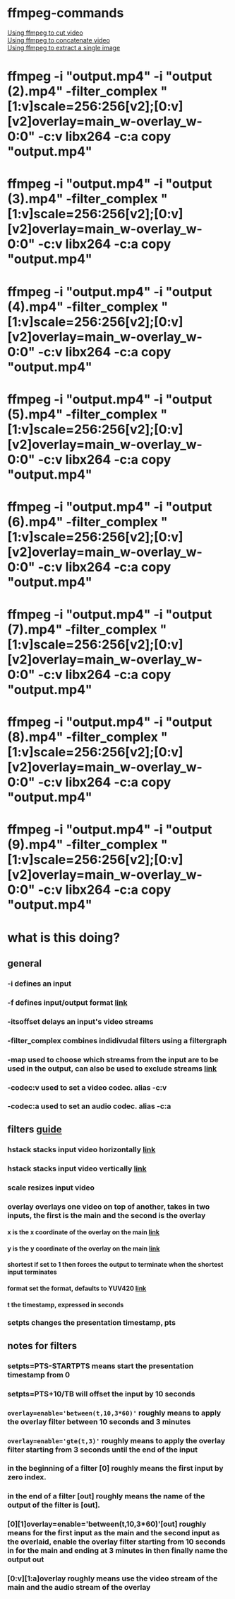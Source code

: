 # ffmpeg-commands

[Using ffmpeg to cut video](https://superuser.com/questions/138331/using-ffmpeg-to-cut-up-video)  
[Using ffmpeg to concatenate video](https://trac.ffmpeg.org/wiki/Concatenate)  
[Using ffmpeg to extract a single image](https://stackoverflow.com/questions/27568254/how-to-extract-1-screenshot-for-a-video-with-ffmpeg-at-a-given-time)

# ffmpeg -i "output.mp4" -i "output (2).mp4" -filter_complex "[1:v]scale=256:256[v2];[0:v][v2]overlay=main_w-overlay_w-0:0" -c:v libx264 -c:a copy "output.mp4"
# ffmpeg -i "output.mp4" -i "output (3).mp4" -filter_complex "[1:v]scale=256:256[v2];[0:v][v2]overlay=main_w-overlay_w-0:0" -c:v libx264 -c:a copy "output.mp4"
# ffmpeg -i "output.mp4" -i "output (4).mp4" -filter_complex "[1:v]scale=256:256[v2];[0:v][v2]overlay=main_w-overlay_w-0:0" -c:v libx264 -c:a copy "output.mp4"
# ffmpeg -i "output.mp4" -i "output (5).mp4" -filter_complex "[1:v]scale=256:256[v2];[0:v][v2]overlay=main_w-overlay_w-0:0" -c:v libx264 -c:a copy "output.mp4"
# ffmpeg -i "output.mp4" -i "output (6).mp4" -filter_complex "[1:v]scale=256:256[v2];[0:v][v2]overlay=main_w-overlay_w-0:0" -c:v libx264 -c:a copy "output.mp4"
# ffmpeg -i "output.mp4" -i "output (7).mp4" -filter_complex "[1:v]scale=256:256[v2];[0:v][v2]overlay=main_w-overlay_w-0:0" -c:v libx264 -c:a copy "output.mp4"
# ffmpeg -i "output.mp4" -i "output (8).mp4" -filter_complex "[1:v]scale=256:256[v2];[0:v][v2]overlay=main_w-overlay_w-0:0" -c:v libx264 -c:a copy "output.mp4"
# ffmpeg -i "output.mp4" -i "output (9).mp4" -filter_complex "[1:v]scale=256:256[v2];[0:v][v2]overlay=main_w-overlay_w-0:0" -c:v libx264 -c:a copy "output.mp4"

# what is this doing?
## general
### -i defines an input
### -f defines input/output format [link](https://ffmpeg.org/ffmpeg-all.html#toc-Main-options)
### -itsoffset delays an input's video streams
### -filter_complex combines indidivudal filters using a filtergraph
### -map used to choose which streams from the input are to be used in the output, can also be used to exclude streams [link](https://trac.ffmpeg.org/wiki/Map)
### -codec:v used to set a video codec. alias -c:v
### -codec:a used to set an audio codec. alias -c:a

## filters [guide](https://trac.ffmpeg.org/wiki/FilteringGuide)
### **hstack** stacks input video horizontally [link](https://ffmpeg.org/ffmpeg-filters.html#hstack)
### **hstack** stacks input video vertically [link](https://ffmpeg.org/ffmpeg-filters.html#vstack)
### **scale** resizes input video 
### **overlay** overlays one video on top of another, takes in two inputs, the first is the main and the second is the overlay 
#### **x** is the x coordinate of the overlay on the main [link](https://ffmpeg.org/ffmpeg-filters.html#overlay-1)
#### **y** is the y coordinate of the overlay on the main [link](https://ffmpeg.org/ffmpeg-filters.html#overlay-1)
#### **shortest** if set to 1 then forces the output to terminate when the shortest input terminates
#### **format** set the format, defaults to YUV420 [link](https://ffmpeg.org/ffmpeg-filters.html#overlay-1)
#### **t** the timestamp, expressed in seconds
### **setpts** changes the presentation timestamp, pts


## notes for filters
### setpts=PTS-STARTPTS means start the presentation timestamp from 0 
### setpts=PTS+10/TB will offset the input by 10 seconds
### `overlay=enable='between(t,10,3*60)'` roughly means to apply the overlay filter between 10 seconds and 3 minutes
### `overlay=enable='gte(t,3)'` roughly means to apply the overlay filter starting from 3 seconds until the end of the input
### in the beginning of a filter [0] roughly means the first input by zero index. 
### in the end of a filter [out] roughly means the name of the output of the filter is [out].
### [0][1]overlay=enable='between(t,10,3*60)'[out] roughly means for the first input as the main and the second input as the overlaid, enable the overlay filter starting from 10 seconds in for the main and ending at 3 minutes in then finally name the output out
### [0:v][1:a]overlay roughly means use the video stream of the main and the audio stream of the overlay
